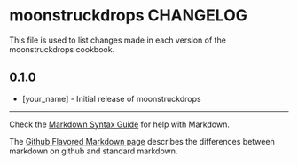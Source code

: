 moonstruckdrops CHANGELOG
=========================

This file is used to list changes made in each version of the moonstruckdrops cookbook.

0.1.0
-----
- [your_name] - Initial release of moonstruckdrops

- - -
Check the [Markdown Syntax Guide](http://daringfireball.net/projects/markdown/syntax) for help with Markdown.

The [Github Flavored Markdown page](http://github.github.com/github-flavored-markdown/) describes the differences between markdown on github and standard markdown.
